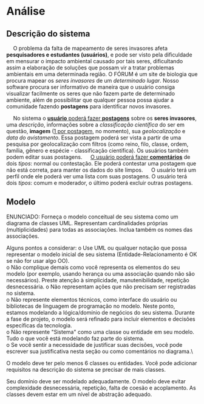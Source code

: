 # Análise
## Descrição do sistema
&emsp; O problema da falta de mapeamento de seres invasores afeta **pesquisadores e estudantes (usuários)**, e pode ser visto pela dificuldade em mensurar o impacto ambiental causado por tais seres, dificultando assim a elaboração de soluções que possam vir a tratar problemas ambientais em uma determinada região. O FÓRUM é um site de biologia que procura mapear os _seres invasores_ de um _determinado lugar_. Nosso software procura ser informativo de maneira que o usuário consiga visualizar facilmente os seres que não fazem parte de determinado ambiente, além de possibilitar que qualquer pessoa possa ajudar a comunidade fazendo **postagens** para identificar novos invasores.

&emsp; No sistema o <ins>**usuário** poderá fazer **postagens**</ins> sobre os **seres invasores**, uma _descrição_, informações sobre a _classificação científica_ do ser em questão, **imagem** (<ins>1 por postagem</ins>, no momento), sua _geolocalização_ e _data do avistamento_. Essa postagem poderá ser vista a partir de uma pesquisa por geolocalização com filtros (como reino, filo, classe, ordem, família, gênero e espécie - classificação científica). Os usuários também podem editar suas postagens.
&emsp; <ins>O usuário poderá fazer **comentários**</ins> de dois _tipos_: normal ou contestação. Ele poderá contestar uma postagem que não está correta, para manter os dados do site limpos.
&emsp; O usuário terá um perfil onde ele poderá ver uma lista com suas postagens. O usuário terá dois _tipos_: comum e moderador, o último poderá excluir outras postagens.


## Modelo
ENUNCIADO:
Forneça o modelo conceitual de seu sistema como um diagrama de classes UML. Representam cardinalidades próprias (multiplicidades) para todas as associações. Inclua também os nomes das associações.
 
Alguns pontos a considerar:
o   Use UML ou qualquer notação que possa representar o modelo inicial de seu sistema (Entidade-Relacionamento é OK se não for usar algo OO). \
o   Não complique demais como você representa os elementos do seu modelo (por exemplo, usando herança ou uma associação quando não são necessários). Preste atenção à simplicidade, manutenibilidade, repetição desnecessária.
o   Não representam ações que não precisam ser registradas no sistema.\
o   Não represente elementos técnicos, como interface do usuário ou bibliotecas de linguagem de programação no modelo. Neste ponto, estamos modelando a lógica/domínio de negócios do seu sistema. Durante a fase de projeto, o modelo será refinado para incluir elementos e decisões específicas da tecnologia.\
o   Não represente "Sistema" como uma classe ou entidade em seu modelo. Tudo o que você está modelando faz parte do sistema.\
o   Se você sentir a necessidade de justificar suas decisões, você pode escrever sua justificativa nesta seção ou como comentários no diagrama.\
 
O modelo deve ter pelo menos 6 classes ou entidades. Você pode adicionar requisitos na descrição do sistema se precisar de mais classes.
 
Seu domínio deve ser modelado adequadamente. O modelo deve evitar complexidade desnecessária, repetição, falta de coesão e acoplamento. As classes devem estar em um nível de abstração adequado.

